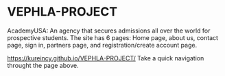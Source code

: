 # VEPHLA-PROJECT
AcademyUSA: An agency that secures admissions all over the world for prospective students. The site has 6 pages: Home page, about us, contact page, sign in, partners page, and registration/create account page.

https://kureincy.github.io/VEPHLA-PROJECT/
Take a quick navigation throught the page above.
